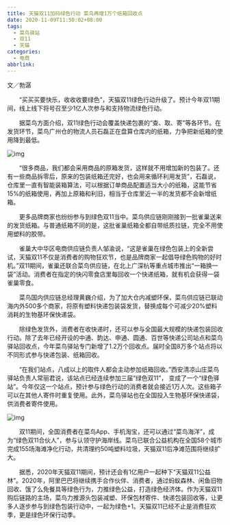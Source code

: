 ```yaml
---
title: 天猫双11加码绿色行动 菜鸟再增1万个纸箱回收点
date: 2020-11-09T11:50:02+08:00
tags:
  - 菜鸟驿站
  - 双11
  - 天猫
categories:
  - 电商
abbrlink:
---
```


文／勃潺

　　“买买买要快乐，收收收要绿色”，天猫双11绿色行动升级了。预计今年双11期间，线上线下将号召至少1亿人次参与和支持物流绿色行动。

　　据菜鸟方面介绍，双11绿色行动会覆盖快递包裹的“查、取、寄”等各环节。在发货环节，菜鸟广州仓的物流人员石磊正在盘算仓库内的纸箱，力争把新纸箱的使用降到最低。

![img](https://cdn.jsdelivr.net/gh/yakeing/Documentation@main/Hexo/images/6122-kcaeqzy3508371.jpg)

　　“很多商品，我们都会采用商品的原箱发货，这样就不用增加新的包装了。还有一些商品拆零后，原来的包装纸箱还完好，也会用来循环利用发货”，石磊说，仓库里一直有智能装箱算法，可以根据订单商品配置适当大小的纸箱，这能节省15%的纸箱使用，再加上原箱和利旧，相当于仓库里近一半的发货都不会新增纸箱。

　　更多品牌商家也纷纷参与到绿色双11当中。菜鸟供应链刚刚接到一批雀巢送来的发货纸箱。与普通纸箱不同的是，这批雀巢纸箱全都自带纸质拉链，完全不用使用塑料的胶带。

　　雀巢大中华区电商供应链负责人邹渝说，“这是雀巢在绿色包装上的全新尝试，天猫双11不仅是消费者的购物狂欢节，也是品牌商家一起倡导绿色购物的好时机。”双11期间，雀巢还联合菜鸟供应链，在北上广深杭等重点城市推出“一箱换一袋”活动。消费者在指定的快闪零食店里每回收一个快递纸箱，就有机会获得一袋雀巢零食。

　　菜鸟国内供应链总经理黄巍介绍，为了加大仓内减塑环保，菜鸟供应链已联动海内外500多个商家，将原有塑料快递包装袋发货，替换成每个可减少20%塑料消耗的生物基环保快递袋。

　　除绿色发货外，消费者在收快递时，还可以参与全国最大规模的快递包装回收行动。除了去年已经开设的中通、韵达、申通、圆通、百世等快递公司站点和菜鸟驿站回收点，今年菜鸟驿站专门新增了1.2万个回收点。届时全国8万多个站点将以不同形式参与快递包装、纸箱回收。

　　“在我们站点，八成以上的取件人都会主动参加纸箱回收。”西安清凉山庄菜鸟驿站负责人常丽君说，该站点已经连续参加三届“绿色双11”， 变成了一个“绿色驿站”。今年仅这一个站点，预计参与绿色行动的消费者就会接近1万人次。这些箱子可以在其他人寄件时重复使用。此外，菜鸟驿站也在全国投入生物基环保快递袋，供消费者寄件使用。

![img](https://cdn.jsdelivr.net/gh/yakeing/Documentation@main/Hexo/images/28ff-kcaeqzy3508535.jpg)

　　双11期间，全国消费者在菜鸟App、手机淘宝，还可以通过“菜鸟海洋”，成为“绿色双11合伙人”，参与认领守护海岸线。菜鸟已联合公益机构在全国58个城市完成155场海滩净化行动，共清理约50吨塑料垃圾，天猫双11后净滩范围将继续扩大。

　　据悉，2020年天猫双11期间，预计还会有1亿用户一起种下“天猫双11公益林”。2020年，阿里巴巴将继续携手合作伙伴、消费者，通过蚂蚁森林、闲鱼旧物回收、饿了么免餐具等绿色行为，力推绿色公益，打造绿色经济体。作为天猫双11购后链路的主场，菜鸟力推源头包装减塑、环保包材寄件、快递包装回收等，让更多人逐步参与到绿色包装行动中，一起为绿色+1。天猫双11已经不止是消费狂欢季，更是绿色环保行动季。